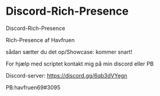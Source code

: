 # Discord-Rich-Presence
Discord-Rich-Presence

Rich-Presence af Havfruen

sådan sætter du det op/Showcase: kommer snart!

For hjælp med scriptet kontakt mig på min discord eller PB

Discord-server: https://discord.gg/6qb3dVYegn

PB:havfruen69#3095
